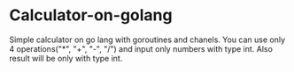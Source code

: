 # Calculator-on-golang
Simple calculator on go lang with goroutines and chanels.
You can use only 4 operations("*", "+", "-", "/") and input only numbers with type int.
Also result will be only with type int.
